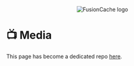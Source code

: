 <div align="center">

![FusionCache logo](logo-128x128.png)

</div>

# 📺 Media

This page has become a dedicated repo [here](https://github.com/jodydonetti/talks).
